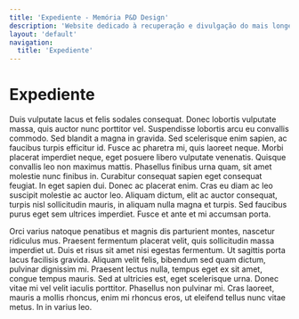 ```yaml
---
title: 'Expediente - Memória P&D Design'
description: 'Website dedicado à recuperação e divulgação do mais longevo evento científico do campo do design no Brasil.'
layout: 'default'
navigation:
  title: 'Expediente'
---
```


# Expediente

Duis vulputate lacus et felis sodales consequat. Donec lobortis vulputate massa, quis auctor nunc porttitor vel. Suspendisse lobortis arcu eu convallis commodo. Sed blandit a magna in gravida. Sed scelerisque enim sapien, ac faucibus turpis efficitur id. Fusce ac pharetra mi, quis laoreet neque. Morbi placerat imperdiet neque, eget posuere libero vulputate venenatis. Quisque convallis leo non maximus mattis. Phasellus finibus urna quam, sit amet molestie nunc finibus in. Curabitur consequat sapien eget consequat feugiat. In eget sapien dui. Donec ac placerat enim. Cras eu diam ac leo suscipit molestie ac auctor leo. Aliquam dictum, elit ac auctor consequat, turpis nisl sollicitudin mauris, in aliquam nulla magna et turpis. Sed faucibus purus eget sem ultrices imperdiet. Fusce et ante et mi accumsan porta.

Orci varius natoque penatibus et magnis dis parturient montes, nascetur ridiculus mus. Praesent fermentum placerat velit, quis sollicitudin massa imperdiet ut. Duis et risus sit amet nisi egestas fermentum. Ut sagittis porta lacus facilisis gravida. Aliquam velit felis, bibendum sed quam dictum, pulvinar dignissim mi. Praesent lectus nulla, tempus eget ex sit amet, congue tempus mauris. Sed at ultricies est, eget scelerisque urna. Donec vitae mi vel velit iaculis porttitor. Phasellus non pulvinar mi. Cras laoreet, mauris a mollis rhoncus, enim mi rhoncus eros, ut eleifend tellus nunc vitae metus. In in varius leo.
